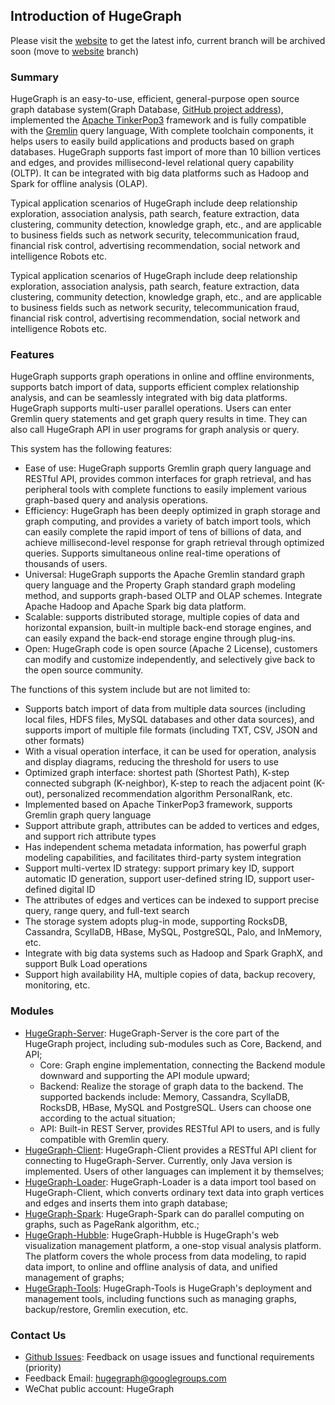## Introduction of HugeGraph

Please visit the [website](https://hugegraph.apache.org/) to get the latest info, current branch will be archived soon (move to [website](https://github.com/apache/incubator-hugegraph-doc/tree/website) branch)

### Summary

HugeGraph is an easy-to-use, efficient, general-purpose open source graph database system(Graph Database, [GitHub project address](https://github.com/hugegraph/hugegraph)),
implemented the [Apache TinkerPop3](https://tinkerpop.apache.org) framework and is fully compatible with the [Gremlin](https://tinkerpop.apache.org/gremlin.html) query language,
With complete toolchain components, it helps users to easily build applications and products based on graph databases. HugeGraph supports fast import of more than 10 billion vertices and edges, and provides millisecond-level relational query capability (OLTP). 
It can be integrated with big data platforms such as Hadoop and Spark for offline analysis (OLAP).

Typical application scenarios of HugeGraph include deep relationship exploration, association analysis, path search, feature extraction, data clustering, community detection, knowledge graph, etc., and are applicable to business fields such as network security, telecommunication fraud, financial risk control, advertising recommendation, social network and intelligence Robots etc.

Typical application scenarios of HugeGraph include deep relationship exploration, association analysis, path search, feature extraction, data clustering, community detection, knowledge graph, etc., and are applicable to business fields such as network security, telecommunication fraud, financial risk control, advertising recommendation, social network and intelligence Robots etc.

### Features

HugeGraph supports graph operations in online and offline environments, supports batch import of data, supports efficient complex relationship analysis, and can be seamlessly integrated with big data platforms.
HugeGraph supports multi-user parallel operations. Users can enter Gremlin query statements and get graph query results in time. They can also call HugeGraph API in user programs for graph analysis or query.

This system has the following features: 

- Ease of use: HugeGraph supports Gremlin graph query language and RESTful API, provides common interfaces for graph retrieval, and has peripheral tools with complete functions to easily implement various graph-based query and analysis operations.
- Efficiency: HugeGraph has been deeply optimized in graph storage and graph computing, and provides a variety of batch import tools, which can easily complete the rapid import of tens of billions of data, and achieve millisecond-level response for graph retrieval through optimized queries. Supports simultaneous online real-time operations of thousands of users.
- Universal: HugeGraph supports the Apache Gremlin standard graph query language and the Property Graph standard graph modeling method, and supports graph-based OLTP and OLAP schemes. Integrate Apache Hadoop and Apache Spark big data platform.
- Scalable: supports distributed storage, multiple copies of data and horizontal expansion, built-in multiple back-end storage engines, and can easily expand the back-end storage engine through plug-ins.
- Open: HugeGraph code is open source (Apache 2 License), customers can modify and customize independently, and selectively give back to the open source community.

The functions of this system include but are not limited to: 

- Supports batch import of data from multiple data sources (including local files, HDFS files, MySQL databases and other data sources), and supports import of multiple file formats (including TXT, CSV, JSON and other formats)
- With a visual operation interface, it can be used for operation, analysis and display diagrams, reducing the threshold for users to use
- Optimized graph interface: shortest path (Shortest Path), K-step connected subgraph (K-neighbor), K-step to reach the adjacent point (K-out), personalized recommendation algorithm PersonalRank, etc.
- Implemented based on Apache TinkerPop3 framework, supports Gremlin graph query language
- Support attribute graph, attributes can be added to vertices and edges, and support rich attribute types
- Has independent schema metadata information, has powerful graph modeling capabilities, and facilitates third-party system integration
- Support multi-vertex ID strategy: support primary key ID, support automatic ID generation, support user-defined string ID, support user-defined digital ID
- The attributes of edges and vertices can be indexed to support precise query, range query, and full-text search
- The storage system adopts plug-in mode, supporting RocksDB, Cassandra, ScyllaDB, HBase, MySQL, PostgreSQL, Palo, and InMemory, etc.
- Integrate with big data systems such as Hadoop and Spark GraphX, and support Bulk Load operations
- Support high availability HA, multiple copies of data, backup recovery, monitoring, etc.

### Modules

- [HugeGraph-Server](/docs/quickstart/hugegraph-server): HugeGraph-Server is the core part of the HugeGraph project, including sub-modules such as Core, Backend, and API;
  - Core: Graph engine implementation, connecting the Backend module downward and supporting the API module upward;
  - Backend: Realize the storage of graph data to the backend. The supported backends include: Memory, Cassandra, ScyllaDB, RocksDB, HBase, MySQL and PostgreSQL. Users can choose one according to the actual situation;
  - API: Built-in REST Server, provides RESTful API to users, and is fully compatible with Gremlin query.
- [HugeGraph-Client](/docs/quickstart/hugegraph-client): HugeGraph-Client provides a RESTful API client for connecting to HugeGraph-Server. Currently, only Java version is implemented. Users of other languages can implement it by themselves;
- [HugeGraph-Loader](/docs/quickstart/hugegraph-loader): HugeGraph-Loader is a data import tool based on HugeGraph-Client, which converts ordinary text data into graph vertices and edges and inserts them into graph database;
- [HugeGraph-Spark](/docs/quickstart/hugegraph-spark): HugeGraph-Spark can do parallel computing on graphs, such as PageRank algorithm, etc.;
- [HugeGraph-Hubble](/docs/quickstart/hugegraph-hubble): HugeGraph-Hubble is HugeGraph's web visualization management platform, a one-stop visual analysis platform. The platform covers the whole process from data modeling, to rapid data import, to online and offline analysis of data, and unified management of graphs;
- [HugeGraph-Tools](/docs/quickstart/hugegraph-tools): HugeGraph-Tools is HugeGraph's deployment and management tools, including functions such as managing graphs, backup/restore, Gremlin execution, etc.

### Contact Us
- [Github Issues](https://github.com/apache/incubator-hugegraph/issues): Feedback on usage issues and functional requirements (priority)
- Feedback Email: [hugegraph@googlegroups.com](mailto:hugegraph@googlegroups.com)
- WeChat public account: HugeGraph
